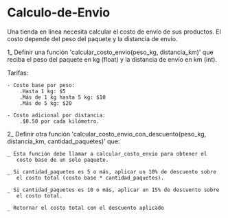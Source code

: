 # Calculo-de-Envio

Una tienda en línea necesita calcular el costo de envío de sus productos. El costo 
depende del peso del paquete y la distancia de envío.

1_ Definir una función 'calcular_costo_envio(peso_kg, distancia_km)' que reciba el peso del paquete en kg (float) y la distancia de envío
en km (int).

Tarifas:

    - Costo base por peso:
        .Hasta 1 kg: $5
        .Más de 1 kg hasta 5 kg: $10
        .Más de 5 kg: $20

    - Costo adicional por distancia: 
        .$0.50 por cada kilómetro.

2_ Definir otra función 'calcular_costo_envio_con_descuento(peso_kg,
distancia_km, cantidad_paquetes)' que:

    _ Esta función debe llamar a calcular_costo_envio para obtener el
       costo base de un solo paquete.
       
    _ Si cantidad_paquetes es 5 o más, aplicar un 10% de descuento sobre
       el costo total (costo base * cantidad_paquetes).
       
    _ Si cantidad_paquetes es 10 o más, aplicar un 15% de descuento sobre
       el costo total.
       
    _ Retornar el costo total con el descuento aplicado
